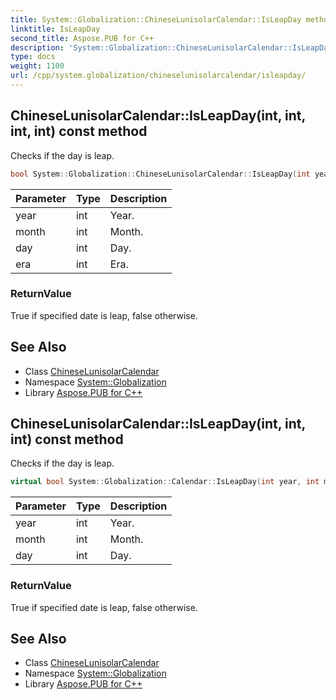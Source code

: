 ```yaml
---
title: System::Globalization::ChineseLunisolarCalendar::IsLeapDay method
linktitle: IsLeapDay
second_title: Aspose.PUB for C++
description: 'System::Globalization::ChineseLunisolarCalendar::IsLeapDay method. Checks if the day is leap in C++.'
type: docs
weight: 1100
url: /cpp/system.globalization/chineselunisolarcalendar/isleapday/
---
```

## ChineseLunisolarCalendar::IsLeapDay(int, int, int, int) const method


Checks if the day is leap.

```cpp
bool System::Globalization::ChineseLunisolarCalendar::IsLeapDay(int year, int month, int day, int era) const override
```


| Parameter | Type | Description |
| --- | --- | --- |
| year | int | Year. |
| month | int | Month. |
| day | int | Day. |
| era | int | Era. |

### ReturnValue

True if specified date is leap, false otherwise.

## See Also

* Class [ChineseLunisolarCalendar](../)
* Namespace [System::Globalization](../../)
* Library [Aspose.PUB for C++](../../../)
## ChineseLunisolarCalendar::IsLeapDay(int, int, int) const method


Checks if the day is leap.

```cpp
virtual bool System::Globalization::Calendar::IsLeapDay(int year, int month, int day) const
```


| Parameter | Type | Description |
| --- | --- | --- |
| year | int | Year. |
| month | int | Month. |
| day | int | Day. |

### ReturnValue

True if specified date is leap, false otherwise.

## See Also

* Class [ChineseLunisolarCalendar](../)
* Namespace [System::Globalization](../../)
* Library [Aspose.PUB for C++](../../../)
